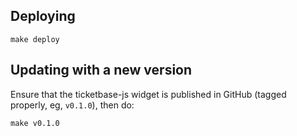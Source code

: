 ## Deploying

    make deploy

## Updating with a new version

Ensure that the ticketbase-js widget is published in GitHub (tagged properly, eg, `v0.1.0`), then do:

    make v0.1.0
